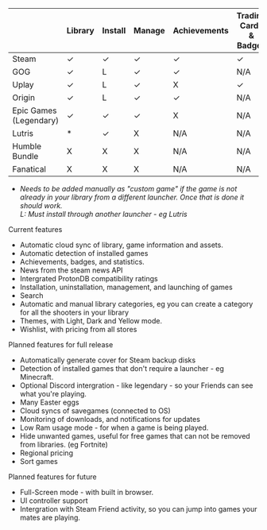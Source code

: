 |                        | Library | Install | Manage | Achievements | Trading Cards<br /> & Badges | Wishlist | Pricing |
|------------------------|---------|---------|--------|--------------|------------------------------|----------|---------|
| Steam                  |   ✓     |  ✓      | ✓      | ✓            | ✓                            | ✓        | ✓       |
| GOG                    |   ✓     |  L      | ✓      | ✓            | N/A                          | ✓        | ✓       |
| Uplay                  |   ✓     |  L      | ✓      | X            | ✓                            | X        | X       |
| Origin                 |   ✓     |  L      | ✓      | ✓            | N/A                          | X        | X       |
| Epic Games (Legendary) |   ✓     |  ✓      | ✓      | X            | N/A                          | X        | ✓       |
| Lutris                 |   *     |  ✓      | X      | N/A          | N/A                          | N/A      | N/A     |
| Humble Bundle          | X       | X       | X      | N/A          | N/A                          | X        | ✓       |
| Fanatical              | X       | X       | X      | N/A          | N/A                          | X        | ✓       |



* *Needs to be added manually as "custom game" if the game is not already in your library from a different launcher. Once that is done it should work.
<br />L: Must install through another launcher - eg Lutris*


Current features
* Automatic cloud sync of library, game information and assets.
* Automatic detection of installed games
* Achievements, badges, and statistics.
* News from the steam news API
* Intergrated ProtonDB compatibility ratings
* Installation, uninstallation, management, and launching of games
* Search
* Automatic and manual library categories, eg you can create a category for all the shooters in your library
* Themes, with Light, Dark and Yellow mode.
* Wishlist, with pricing from all stores

Planned features for full release
* Automatically generate cover for Steam backup disks
* Detection of installed games that don't require a launcher - eg Minecraft.
* Optional Discord intergration - like legendary - so your Friends can see what you're playing.
* Many Easter eggs
* Cloud syncs of savegames (connected to OS)
* Monitoring of downloads, and notifications for updates
* Low Ram usage mode - for when a game is being played.
* Hide unwanted games, useful for free games that can not be removed from libraries. (eg Fortnite)
* Regional pricing
* Sort games


Planned features for future
* Full-Screen mode - with built in browser.
* UI controller support
* Intergration with Steam Friend activity, so you can jump into games your mates are playing.
